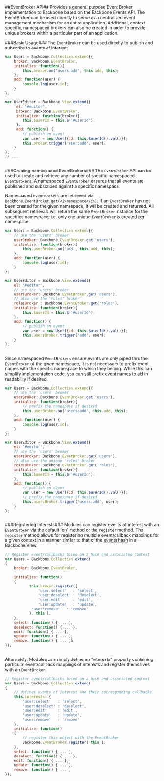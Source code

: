 ##EventBroker API##
Provides a general purpose Event Broker implementation to Backbone based on the Backbone Events API. The EventBroker can be used directly to serve as a centralized event management mechanism for an entire application. Additional, context specific, namespaced brokers can also be created in order to provide unique brokers within a particular part of an application.

###Basic Usage###
The `EventBroker` can be used directly to publish and subscribe to events of interest:
``` javascript
var Users = Backbone.Collection.extend{{
    broker: Backbone.EventBroker,
    initialize: function(){
        this.broker.on('users:add', this.add, this);
    },
    add: function(user) {
        console.log(user.id);
    }
};

var UserEditor = Backbone.View.extend({
     el: '#editor',
     broker: Backbone.EventBroker,
     initialize: function(broker){
        this.$userId = this.$('#userId');
     },
     add: function() {
        // publish an event
        var user = new User({id: this.$userId().val()});
        this.broker.trigger('user:add', user);
    }
};
// ...
   
``` 

###Creating namespaced EventBrokers###
The `EventBroker` API can be used to create and retrieve any number of specific namespaced `EventBrokers`. A namespaced `EventBroker` ensures that all events are published and subscribed against a specific namespace.

Namespaced `EventBrokers` are retrieved via `Backbone.EventBroker.get(<i>namespace</i>)`. If an `EventBroker` has not been created for the given namespace, it will be created and returned. All subsequent retrievals will return the same `EventBroker` instance for the specified namespace; i.e. only one unique `EventBroker` is created per namespace.

``` javascript
var Users = Backbone.Collection.extend{{
    // use the 'users' broker
    userBroker: Backbone.EventBroker.get('users'),
    initialize: function(broker){
        this.userBroker.on('add', this.add, this);
    },
    add: function(user) {
        console.log(user.id);
    }
};

var UserEditor = Backbone.View.extend({
    el: '#editor',
    // use the 'users' broker
    usersBroker: Backbone.EventBroker.get('users'),
    // also use the 'roles' broker
    rolesBroker : Backbone.EventBroker.get('roles'),
    initialize: function(broker){
        this.$userId = this.$('#userId');
    },
    add: function() {
        // publish an event
        var user = new User({id: this.$userId().val()});
        this.usersBroker.trigger('add', user);
    }
};
   
```

Since namespaced `EventBrokers` ensure events are only piped thru the `EventBroker` of the given namespace, it is not necessary to prefix event names with the specific namespace to which they belong. While this can simplify implementation code, you can still prefix event names to aid in readability if desired.

``` javascript
var Users = Backbone.Collection.extend{{
    // use the 'users' broker
    userBroker: Backbone.EventBroker.get('users'),
    initialize: function(broker){
        // prefix the namespace if desired
        this.userBroker.on('users:add', this.add, this);
    },
    add: function(user) {
        console.log(user.id);
    }
};

var UserEditor = Backbone.View.extend({
    el: '#editor',
    // use the 'users' broker
    usersBroker: Backbone.EventBroker.get('users'),
    // also use the unique 'roles' broker
    rolesBroker: Backbone.EventBroker.get('roles'),
    initialize: function(broker){
        this.$userId = this.$('#userId');
    },
    add: function() {
        // publish an event
        var user = new User({id: this.$userId().val()});
        // prefix the namespace if desired
        this.usersBroker.trigger('users:add', user);
    }
};
   
```

###Registering Interests###
Modules can register events of interest with an `EventBroker` via the default 'on' method or the `register` method. The `register` method allows for registering multiple event/callback mappings for a given context in a manner similar to that of the [events hash](http://documentcloud.github.com/backbone/#View-extend "Title") in a Backbone.View.

``` javascript
// Register event/callbacks based on a hash and associated context
var Users = Backbone.Collection.extend( 
{
    broker: Backbone.EventBroker,

    initialize: function() 
    {
	       this.broker.register({
	           'user:select'   : 'select',
	           'user:deselect' : 'deselect',
	           'user:edit'     : 'edit',
	           'user:update'   : 'update',
            'user:remove'   : 'remove'  
	       }, this );
    },
    select: function() { ... },
    deselect: function() { ... },
    edit: function() { ... },
    update: function() { ... },
    remove: function() { ... }å
});
  
```

Alternately, Modules can simply define an "interests" property containing particular event/callback mappings of interests and register themselves with an `EventBroker`

``` javascript
// Register event/callbacks based on a hash and associated context
var Users = Backbone.Collection.extend( 
{
    // defines events of interest and their corresponding callbacks
    this.interests: {
        'user:select'   : 'select',
        'user:deselect' : 'deselect',
        'user:edit'     : 'edit',
        'user:update'   : 'update',
        'user:remove'   : 'remove'  
    },
    initialize: function() 
    {
        // register this object with the EventBroker
        Backbone.EventBroker.register( this );
    },
    select: function() { ... },
    deselect: function() { ... },
    edit: function() { ... },
    update: function() { ... },
    remove: function() { ... }
});
  
```